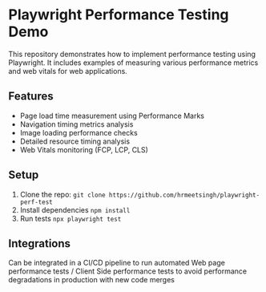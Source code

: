 # Playwright Performance Testing Demo

This repository demonstrates how to implement performance testing using Playwright. It includes examples of measuring various performance metrics and web vitals for web applications.

## Features

- Page load time measurement using Performance Marks
- Navigation timing metrics analysis
- Image loading performance checks
- Detailed resource timing analysis
- Web Vitals monitoring (FCP, LCP, CLS)

## Setup

1. Clone the repo: 
    ```git clone https://github.com/hrmeetsingh/playwright-perf-test```
2. Install dependencies
    ```npm install```
3. Run tests
    ```npx playwright test```

## Integrations
Can be integrated in a CI/CD pipeline to run automated Web page performance tests / Client Side performance tests to avoid performance degradations in production with new code merges

